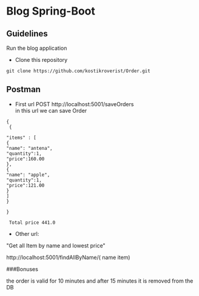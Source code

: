 # Blog Spring-Boot

## Guidelines

Run the blog application

- Clone this repository

```
git clone https://github.com/kostikroverist/Order.git
```

## Postman

- First url POST http://localhost:5001/saveOrders  
  in this url we can save Order
 ```
 {
  {
       
"items" : [
{
"name": "antena",
"quantity":1,
"price":160.00
},
{
"name": "apple",
"quantity":1,
"price":121.00
}
]
}

 }
 ```


```
 Total price 441.0
 ```
- Other url:

"Get all Item  by name and lowest price"

http://localhost:5001/findAllByName/( name item)

###Bonuses

the order is valid for 10 minutes and after 15 minutes it is removed from the DB



